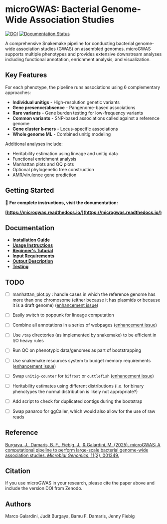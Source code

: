# microGWAS: Bacterial Genome-Wide Association Studies

[![DOI](https://zenodo.org/badge/DOI/10.5281/zenodo.12685497.svg)](https://doi.org/10.5281/zenodo.12685497)
[![Documentation Status](https://readthedocs.org/projects/microgwas/badge/?version=latest)](https://microgwas.readthedocs.io/en/latest/?badge=latest)

A comprehensive Snakemake pipeline for conducting bacterial genome-wide association studies (GWAS) on assembled genomes. microGWAS supports multiple phenotypes and provides extensive downstream analyses including functional annotation, enrichment analysis, and visualization.

## Key Features

For each phenotype, the pipeline runs associations using 6 complementary approaches:

- **Individual unitigs** - High-resolution genetic variants
- **Gene presence/absence** - Pangenome-based associations  
- **Rare variants** - Gene burden testing for low-frequency variants
- **Common variants** - SNP-based associations called against a reference genome
- **Gene cluster k-mers** - Locus-specific associations
- **Whole genome ML** - Combined unitig modeling

Additional analyses include:
- Heritability estimation using lineage and unitig data
- Functional enrichment analysis
- Manhattan plots and QQ plots
- Optional phylogenetic tree construction
- AMR/virulence gene prediction

## Getting Started

📖 **For complete instructions, visit the documentation:**

**[https://microgwas.readthedocs.io/](https://microgwas.readthedocs.io/)**

## Documentation

- **[Installation Guide](https://microgwas.readthedocs.io/en/latest/usage.html#installation)**
- **[Usage Instructions](https://microgwas.readthedocs.io/en/latest/usage.html)**
- **[Beginner's Tutorial](https://microgwas.readthedocs.io/en/latest/tutorials.html)**
- **[Input Requirements](https://microgwas.readthedocs.io/en/latest/inputs.html)**
- **[Output Description](https://microgwas.readthedocs.io/en/latest/outputs.html)**
- **[Testing](https://microgwas.readthedocs.io/en/latest/usage.html#testing)**

## TODO

- [ ] manhattan_plot.py : handle cases in which the reference genome has more than one chromosome (either because it has plasmids or because it is a draft genome) ([enhancement issue](https://github.com/microbial-pangenomes-lab/microGWAS/issues/8))
- [ ] Easily switch to poppunk for lineage computation
- [ ] Combine all annotations in a series of webpages ([enhancement issue](https://github.com/microbial-pangenomes-lab/microGWAS/issues/6))
- [ ] Use `/tmp` directories (as implemented by snakemake) to be efficient in I/O heavy rules
- [ ] Run QC on phenotypic data/genomes as part of bootstrapping
- [ ] Use snakemake resources system to budget memory requirements ([enhancement issue](https://github.com/microbial-pangenomes-lab/microGWAS/issues/9))
- [ ] Swap `unitig-counter` for `bifrost` or `cuttlefish` ([enhancement issue](https://github.com/microbial-pangenomes-lab/microGWAS/issues/11))
- [ ] Heritability estimates using different distributions (i.e. for binary phenotypes the normal distribution is likely not appropriate?)
- [ ] Add script to check for duplicated contigs during the bootstrap
- [ ] Swap panaroo for ggCaller, which would also allow for the use of raw reads


## Reference

[Burgaya, J., Damaris, B. F., Fiebig, J., & Galardini, M. (2025). microGWAS: A computational pipeline to perform large-scale bacterial genome-wide association studies. *Microbial Genomics*, 11(2), 001349.](https://www.microbiologyresearch.org/content/journal/mgen/10.1099/mgen.0.001349)

## Citation

If you use microGWAS in your research, please cite the paper above and include the version DOI from Zenodo.

## Authors

Marco Galardini, Judit Burgaya, Bamu F. Damaris, Jenny Fiebig
